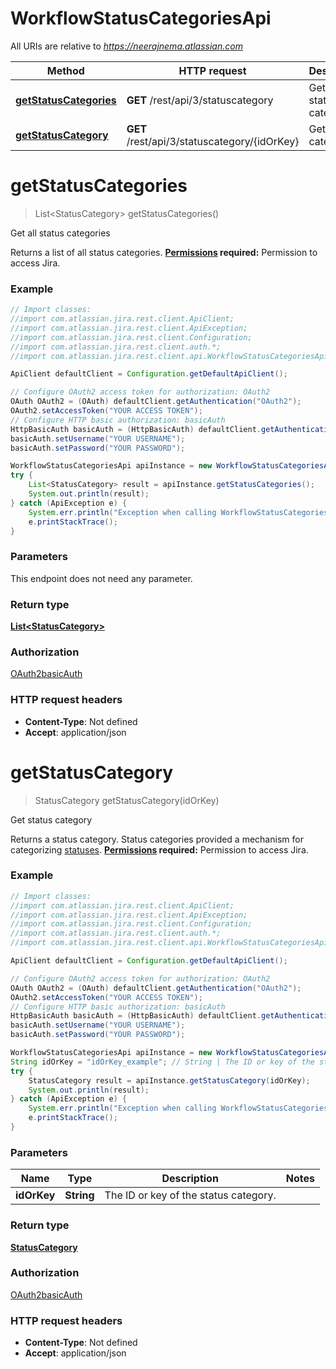 # WorkflowStatusCategoriesApi

All URIs are relative to *https://neerajnema.atlassian.com*

Method | HTTP request | Description
------------- | ------------- | -------------
[**getStatusCategories**](WorkflowStatusCategoriesApi.md#getStatusCategories) | **GET** /rest/api/3/statuscategory | Get all status categories
[**getStatusCategory**](WorkflowStatusCategoriesApi.md#getStatusCategory) | **GET** /rest/api/3/statuscategory/{idOrKey} | Get status category

<a name="getStatusCategories"></a>
# **getStatusCategories**
> List&lt;StatusCategory&gt; getStatusCategories()

Get all status categories

Returns a list of all status categories.  **[Permissions](#permissions) required:** Permission to access Jira.

### Example
```java
// Import classes:
//import com.atlassian.jira.rest.client.ApiClient;
//import com.atlassian.jira.rest.client.ApiException;
//import com.atlassian.jira.rest.client.Configuration;
//import com.atlassian.jira.rest.client.auth.*;
//import com.atlassian.jira.rest.client.api.WorkflowStatusCategoriesApi;

ApiClient defaultClient = Configuration.getDefaultApiClient();

// Configure OAuth2 access token for authorization: OAuth2
OAuth OAuth2 = (OAuth) defaultClient.getAuthentication("OAuth2");
OAuth2.setAccessToken("YOUR ACCESS TOKEN");
// Configure HTTP basic authorization: basicAuth
HttpBasicAuth basicAuth = (HttpBasicAuth) defaultClient.getAuthentication("basicAuth");
basicAuth.setUsername("YOUR USERNAME");
basicAuth.setPassword("YOUR PASSWORD");

WorkflowStatusCategoriesApi apiInstance = new WorkflowStatusCategoriesApi();
try {
    List<StatusCategory> result = apiInstance.getStatusCategories();
    System.out.println(result);
} catch (ApiException e) {
    System.err.println("Exception when calling WorkflowStatusCategoriesApi#getStatusCategories");
    e.printStackTrace();
}
```

### Parameters
This endpoint does not need any parameter.

### Return type

[**List&lt;StatusCategory&gt;**](StatusCategory.md)

### Authorization

[OAuth2](../README.md#OAuth2)[basicAuth](../README.md#basicAuth)

### HTTP request headers

 - **Content-Type**: Not defined
 - **Accept**: application/json

<a name="getStatusCategory"></a>
# **getStatusCategory**
> StatusCategory getStatusCategory(idOrKey)

Get status category

Returns a status category. Status categories provided a mechanism for categorizing [statuses](#api-rest-api-3-status-idOrName-get).  **[Permissions](#permissions) required:** Permission to access Jira.

### Example
```java
// Import classes:
//import com.atlassian.jira.rest.client.ApiClient;
//import com.atlassian.jira.rest.client.ApiException;
//import com.atlassian.jira.rest.client.Configuration;
//import com.atlassian.jira.rest.client.auth.*;
//import com.atlassian.jira.rest.client.api.WorkflowStatusCategoriesApi;

ApiClient defaultClient = Configuration.getDefaultApiClient();

// Configure OAuth2 access token for authorization: OAuth2
OAuth OAuth2 = (OAuth) defaultClient.getAuthentication("OAuth2");
OAuth2.setAccessToken("YOUR ACCESS TOKEN");
// Configure HTTP basic authorization: basicAuth
HttpBasicAuth basicAuth = (HttpBasicAuth) defaultClient.getAuthentication("basicAuth");
basicAuth.setUsername("YOUR USERNAME");
basicAuth.setPassword("YOUR PASSWORD");

WorkflowStatusCategoriesApi apiInstance = new WorkflowStatusCategoriesApi();
String idOrKey = "idOrKey_example"; // String | The ID or key of the status category.
try {
    StatusCategory result = apiInstance.getStatusCategory(idOrKey);
    System.out.println(result);
} catch (ApiException e) {
    System.err.println("Exception when calling WorkflowStatusCategoriesApi#getStatusCategory");
    e.printStackTrace();
}
```

### Parameters

Name | Type | Description  | Notes
------------- | ------------- | ------------- | -------------
 **idOrKey** | **String**| The ID or key of the status category. |

### Return type

[**StatusCategory**](StatusCategory.md)

### Authorization

[OAuth2](../README.md#OAuth2)[basicAuth](../README.md#basicAuth)

### HTTP request headers

 - **Content-Type**: Not defined
 - **Accept**: application/json

